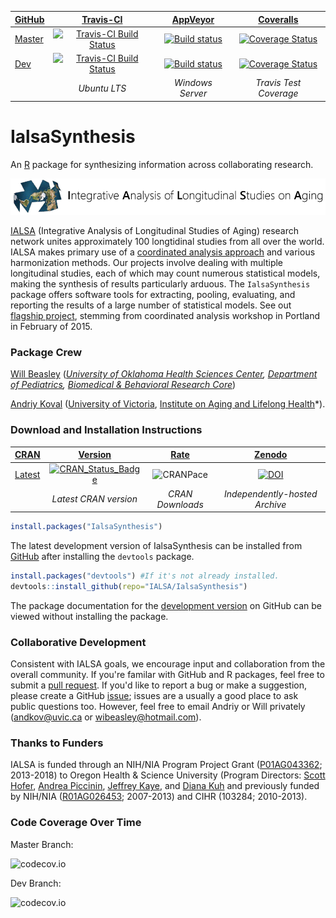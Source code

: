 <!-- rmarkdown v1 -->

| [GitHub](https://github.com/IALSA/IalsaSynthesis) | [Travis-CI](https://travis-ci.com/IALSA/IalsaSynthesis/builds) | [AppVeyor](https://ci.appveyor.com/project/wibeasley/ialsasynthesis/history) | [Coveralls](https://coveralls.io/github/IALSA/IalsaSynthesis) |
| :----- | :---------------------------: | :------------: | :-------:
| [Master](https://github.com/IALSA/IalsaSynthesis/tree/master) |  [![Travis-CI Build Status](https://travis-ci.com/IALSA/IalsaSynthesis.png?branch=master)](https://travis-ci.com/IALSA/IalsaSynthesis) | [![Build status](https://ci.appveyor.com/api/projects/status/8u5m65k0rr2veahx/branch/master?svg=true)](https://ci.appveyor.com/project/wibeasley/ialsasynthesis/branch/master) | [![Coverage Status](https://coveralls.io/repos/IALSA/IalsaSynthesis/badge.svg?branch=master)](https://coveralls.io/github/IALSA/IalsaSynthesis?branch=master) |
| [Dev](https://github.com/IALSA/IalsaSynthesis/tree/dev) | [![Travis-CI Build Status](https://travis-ci.com/IALSA/IalsaSynthesis.png?branch=dev)](https://travis-ci.com/IALSA/IalsaSynthesis) | [![Build status](https://ci.appveyor.com/api/projects/status/8u5m65k0rr2veahx/branch/dev?svg=true)](https://ci.appveyor.com/project/wibeasley/ialsasynthesis/branch/dev) | [![Coverage Status](https://coveralls.io/repos/IALSA/IalsaSynthesis/badge.svg?branch=dev)](https://coveralls.io/github/IALSA/IalsaSynthesis?branch=dev) |
| | *Ubuntu LTS* | *Windows Server* | *Travis Test Coverage* |


IalsaSynthesis
====================

An [R](https://www.r-project.org/) package for synthesizing information across collaborating research.

[![logo](man/figures/ialsa-wide.png)](https://www.ialsa.org/)

[IALSA](https://www.nia.nih.gov/research/resource/integrative-analysis-longitudinal-studies-aging-ialsa) (Integrative Analysis of Longitudinal Studies of Aging) research network unites approximately 100 longtidinal studies from all over the world.  IALSA makes primary use of a [coordinated analysis approach](https://www.ncbi.nlm.nih.gov/pmc/articles/PMC2773828/) and various harmonization methods. Our projects involve dealing with multiple longitudinal studies, each of which may count numerous statistical models, making the synthesis of results particularly arduous. The `IalsaSynthesis` package offers software tools for extracting, pooling, evaluating, and reporting the results of a large number of statistical models. See out [flagship project](https://github.com/IALSA/IALSA-2015-Portland), stemming from coordinated analysis workshop in Portland in February of 2015.

### Package Crew

[Will Beasley](https://www.researchgate.net/profile/William-Beasley-5) (*[University of Oklahoma Health Sciences Center](https://www.ouhsc.edu/), [Department of Pediatrics](https://medicine.ouhsc.edu/Academic-Departments/Pediatrics), [Biomedical & Behavioral Research Core](http://ouhsc.edu/BBMC/)*)

[Andriy Koval](https://www.researchgate.net/profile/Andriy-Koval-2) ([University of Victoria](http://www.uvic.ca/), [Institute on Aging and Lifelong Health](http://www.uvic.ca/aging/)*).


### Download and Installation Instructions

| [CRAN](https://cran.r-project.org/) | [Version](https://cran.r-project.org/package=IalsaSynthesis) | [Rate](https://cranlogs.r-pkg.org/) | [Zenodo](https://zenodo.org/search?ln=en&p=ialsasynthesis) |
|  :---- | :----: | :----: | :----: |
| [Latest](https://cran.r-project.org/package=IalsaSynthesis) | [![CRAN_Status_Badge](https://www.r-pkg.org/badges/version/IalsaSynthesis)](https://cran.r-project.org/package=IalsaSynthesis) | ![CRANPace](http://cranlogs.r-pkg.org/badges/IalsaSynthesis) |  [![DOI](https://zenodo.org/badge/34798650.svg)](https://zenodo.org/badge/latestdoi/34798650) |
|   | *Latest CRAN version* | *CRAN Downloads* | *Independently-hosted Archive* |


```R
install.packages("IalsaSynthesis")
```

The latest development version of IalsaSynthesis can be installed from [GitHub](https://github.com/IALSA/IalsaSynthesis) after installing the `devtools` package.

```R
install.packages("devtools") #If it's not already installed.
devtools::install_github(repo="IALSA/IalsaSynthesis")
```

The package documentation for the [development version](documentation-peek.pdf) on GitHub can be viewed without installing the package.

### Collaborative Development
Consistent with IALSA goals, we encourage input and collaboration from the overall community.  If you're familar with GitHub and R packages, feel free to submit a [pull request](https://github.com/IALSA/IalsaSynthesis/pulls).  If you'd like to report a bug or make a suggestion, please create a GitHub [issue](https://github.com/IALSA/IalsaSynthesis/issues); issues are a usually a good place to ask public questions too.  However, feel free to email Andriy or Will privately (<andkov@uvic.ca> or <wibeasley@hotmail.com>).

### Thanks to Funders
IALSA is funded through an NIH/NIA Program Project Grant ([P01AG043362](https://projectreporter.nih.gov/project_info_description.cfm?aid=8414933&icde=18870651&ddparam=&ddvalue=&ddsub=&cr=3&csb=default&cs=ASC); 2013-2018) to Oregon Health & Science University (Program Directors: [Scott Hofer](https://www.ialsa.org/#team), [Andrea Piccinin](https://www.ialsa.org/#team), [Jeffrey Kaye](https://www.ialsa.org/#team), and [Diana Kuh](https://www.ialsa.org/#team) and previously funded by NIH/NIA ([R01AG026453](https://projectreporter.nih.gov/project_info_description.cfm?aid=7210005&icde=19139556&ddparam=&ddvalue=&ddsub=&cr=5&csb=default&cs=ASC); 2007-2013) and CIHR (103284; 2010-2013).

### Code Coverage Over Time

Master Branch:

![codecov.io](http://codecov.io/github/IALSA/IalsaSynthesis/branch.svg?branch=master)

Dev Branch:

![codecov.io](http://codecov.io/github/IALSA/IalsaSynthesis/branch.svg?branch=dev)
